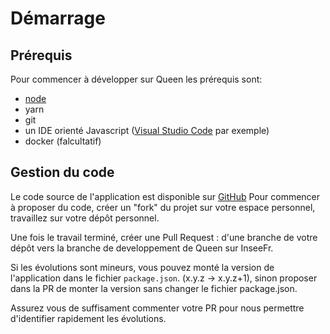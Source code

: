 # Démarrage

## Prérequis

Pour commencer à développer sur Queen les prérequis sont:

- [node](https://nodejs.org)
- yarn
- git
- un IDE orienté Javascript ([Visual Studio Code](https://code.visualstudio.com) par exemple)
- docker (falcultatif)

## Gestion du code

Le code source de l'application est disponible sur [GitHub](https://github.com/InseeFr/Queen)
Pour commencer à proposer du code, créer un "fork" du projet sur votre espace personnel, travaillez sur votre dépôt personnel.

Une fois le travail terminé, créer une Pull Request : d'une branche de votre dépôt vers la branche de developpement de Queen sur InseeFr.

Si les évolutions sont mineurs, vous pouvez monté la version de l'application dans le fichier `package.json`. (x.y.z -> x.y.z+1), sinon proposer dans la PR de monter la version sans changer le fichier package.json.

Assurez vous de suffisament commenter votre PR pour nous permettre d'identifier rapidement les évolutions.
